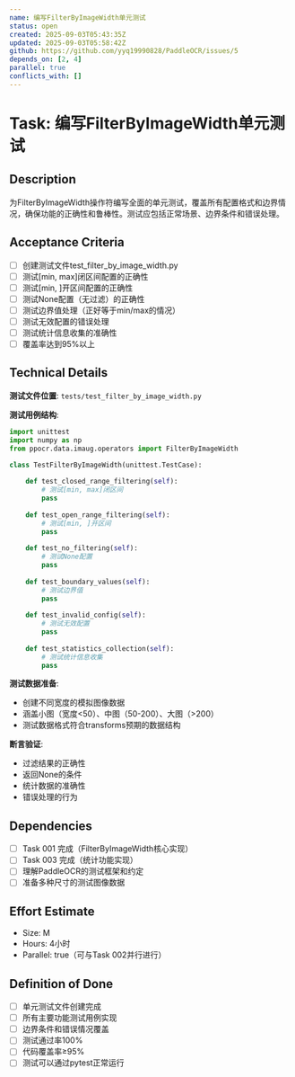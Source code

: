 ```yaml
---
name: 编写FilterByImageWidth单元测试
status: open
created: 2025-09-03T05:43:35Z
updated: 2025-09-03T05:58:42Z
github: https://github.com/yyq19990828/PaddleOCR/issues/5
depends_on: [2, 4]
parallel: true
conflicts_with: []
---
```


# Task: 编写FilterByImageWidth单元测试

## Description

为FilterByImageWidth操作符编写全面的单元测试，覆盖所有配置格式和边界情况，确保功能的正确性和鲁棒性。测试应包括正常场景、边界条件和错误处理。

## Acceptance Criteria

- [ ] 创建测试文件test_filter_by_image_width.py
- [ ] 测试[min, max]闭区间配置的正确性
- [ ] 测试[min, ]开区间配置的正确性
- [ ] 测试None配置（无过滤）的正确性
- [ ] 测试边界值处理（正好等于min/max的情况）
- [ ] 测试无效配置的错误处理
- [ ] 测试统计信息收集的准确性
- [ ] 覆盖率达到95%以上

## Technical Details

**测试文件位置**: `tests/test_filter_by_image_width.py`

**测试用例结构**:
```python
import unittest
import numpy as np
from ppocr.data.imaug.operators import FilterByImageWidth

class TestFilterByImageWidth(unittest.TestCase):
    
    def test_closed_range_filtering(self):
        # 测试[min, max]闭区间
        pass
        
    def test_open_range_filtering(self):
        # 测试[min, ]开区间
        pass
        
    def test_no_filtering(self):
        # 测试None配置
        pass
        
    def test_boundary_values(self):
        # 测试边界值
        pass
        
    def test_invalid_config(self):
        # 测试无效配置
        pass
        
    def test_statistics_collection(self):
        # 测试统计信息收集
        pass
```

**测试数据准备**:
- 创建不同宽度的模拟图像数据
- 涵盖小图（宽度<50）、中图（50-200）、大图（>200）
- 测试数据格式符合transforms预期的数据结构

**断言验证**:
- 过滤结果的正确性
- 返回None的条件
- 统计数据的准确性
- 错误处理的行为

## Dependencies

- [ ] Task 001 完成（FilterByImageWidth核心实现）
- [ ] Task 003 完成（统计功能实现）
- [ ] 理解PaddleOCR的测试框架和约定
- [ ] 准备多种尺寸的测试图像数据

## Effort Estimate

- Size: M
- Hours: 4小时
- Parallel: true（可与Task 002并行进行）

## Definition of Done

- [ ] 单元测试文件创建完成
- [ ] 所有主要功能测试用例实现
- [ ] 边界条件和错误情况覆盖
- [ ] 测试通过率100%
- [ ] 代码覆盖率≥95%
- [ ] 测试可以通过pytest正常运行